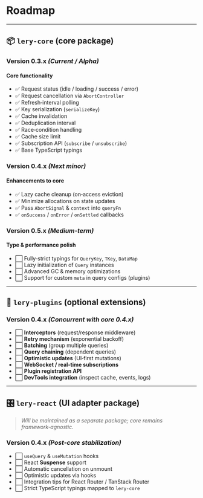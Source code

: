 # Roadmap

---

## 📦 `lery-core` (core package)

### Version **0.3.x** _(Current / Alpha)_

#### Core functionality

- ✅ Request status (idle / loading / success / error)
- ✅ Request cancellation via `AbortController`
- ✅ Refresh‑interval polling
- ✅ Key serialization (`serializeKey`)
- ✅ Cache invalidation
- ✅ Deduplication interval
- ✅ Race‑condition handling
- ✅ Cache size limit
- ✅ Subscription API (`subscribe` / `unsubscribe`)
- ✅ Base TypeScript typings

### Version **0.4.x** _(Next minor)_

#### Enhancements to core

- ✅ Lazy cache cleanup (on‑access eviction)
- ✅ Minimize allocations on state updates
- ✅ Pass `AbortSignal` & `context` into `queryFn`
- ✅ `onSuccess` / `onError` / `onSettled` callbacks

### Version **0.5.x** _(Medium‑term)_

#### Type & performance polish

- ⬜ Fully‑strict typings for `QueryKey`, `TKey`, `DataMap`
- ⬜ Lazy initialization of `Query` instances
- ⬜ Advanced GC & memory optimizations
- ⬜ Support for custom `meta` in query configs (plugins)

---

## 🧩 `lery-plugins` (optional extensions)

### Version **0.4.x** _(Concurrent with core 0.4.x)_

- ⬜ **Interceptors** (request/response middleware)
- ⬜ **Retry mechanism** (exponential backoff)
- ⬜ **Batching** (group multiple queries)
- ⬜ **Query chaining** (dependent queries)
- ⬜ **Optimistic updates** (UI‑first mutations)
- ⬜ **WebSocket / real‑time subscriptions**
- ⬜ **Plugin registration API**
- ⬜ **DevTools integration** (inspect cache, events, logs)

---

## 🎛️ `lery-react` (UI adapter package)

> _Will be maintained as a separate package; core remains framework‑agnostic._

### Version **0.4.x** _(Post‑core stabilization)_

- ⬜ `useQuery` & `useMutation` hooks
- ⬜ React **Suspense** support
- ⬜ Automatic cancellation on unmount
- ⬜ Optimistic updates via hooks
- ⬜ Integration tips for React Router / TanStack Router
- ⬜ Strict TypeScript typings mapped to `lery-core`
